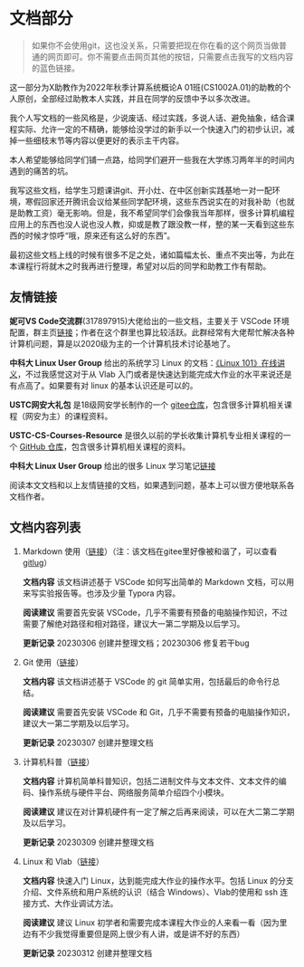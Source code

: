 # 文档部分

> 如果你不会使用git，这也没关系，只需要把现在你在看的这个网页当做普通的网页即可。你不需要点击网页其他的按钮，只需要点击我写的文档内容的蓝色链接。

这一部分为X助教作为2022年秋季计算系统概论A 01班(CS1002A.01)的助教的个人原创，全部经过助教本人实践，并且在同学的反馈中予以多次改进。

我个人写文档的一些风格是，少说废话、经过实践，多说人话、避免抽象，结合课程实际、允许一定的不精确，能够给没学过的新手以一个快速入门的初步认识，减掉一些细枝末节等内容以便更好的表示主干内容。

本人希望能够给同学们铺一点路，给同学们避开一些我在大学练习两年半的时间内遇到的痛苦的坑。

我写这些文档，给学生习题课讲git、开小灶、在中区创新实践基地一对一配环境，寒假回家还开腾讯会议给某些同学配环境，这些东西说实在的对我补助（也就是助教工资）毫无影响。但是，我不希望同学们会像我当年那样，很多计算机编程应用上的东西也没人说也没人教，抑或是教了跟没教一样，整的某一天看到这些东西的时候才惊呼“哦，原来还有这么好的东西”。

最初这些文档上线的时候有很多不足之处，诸如篇幅太长、重点不突出等，为此在本课程行将就木之时我再进行整理，希望对以后的同学和助教工作有帮助。

## 友情链接

**妮可VS Code交流群**(317897915)大佬给出的一些文档，主要关于 VSCode 环境配置，群主页[链接](https://vscode.iw17.cc/)；作者在这个群里也算比较活跃。此群经常有大佬帮忙解决各种计算机问题，算是以2020级为主的一个计算机技术讨论基地了。

**中科大 Linux User Group** 给出的系统学习 Linux 的文档：[《Linux 101》在线讲义](https://101.lug.ustc.edu.cn/)，不过我感觉这对于从 Vlab 入门或者是快速达到能完成大作业的水平来说还是有点高了。如果要有对 linux 的基本认识还是可以的。

**USTC网安大礼包** 是18级网安学长制作的一个 [gitee仓库](https://gitee.com/yssickjgd/ustc_cyber_security)，包含很多计算机相关课程（网安为主）的课程资料。

**USTC-CS-Courses-Resource** 是很久以前的学长收集计算机专业相关课程的一个 [GitHub 仓库](https://hub.nuaa.cf/ustcwpz/USTC-CS-Courses-Resource)，包含很多计算机相关课程的资料。

**中科大 Linux User Group** 给出的很多 Linux 学习笔记[链接](http://scc.ustc.edu.cn/zlsc/pxjz/201408/W020141106572524269176.pdf)

阅读本文文档和以上友情链接的文档，如果遇到问题，基本上可以很方便地联系各文档作者。

## 文档内容列表

1. Markdown 使用（[链接](1.markdown_use_guide/README.md)）（注：该文档在gitee里好像被和谐了，可以查看[gitlug](https://git.lug.ustc.edu.cn/CA/2022ics/-/blob/master/documents/1.markdown_use_guide/README.md)）

   **文档内容** 该文档讲述基于 VSCode 如何写出简单的 Markdown 文档，可以用来写实验报告等。也涉及少量 Typora 内容。

   **阅读建议** 需要首先安装 VSCode，几乎不需要有预备的电脑操作知识，不过需要了解绝对路径和相对路径，建议大一第二学期及以后学习。

   **更新记录** 20230306 创建并整理文档；20230306 修复若干bug

2. Git 使用（[链接](2.git_use_guide/README.md)）

   **文档内容** 该文档讲述基于 VSCode 的 git 简单实用，包括最后的命令行总结。

   **阅读建议** 需要首先安装 VSCode 和 Git，几乎不需要有预备的电脑操作知识，建议大一第二学期及以后学习。

   **更新记录** 20230307 创建并整理文档

3. 计算机科普（[链接](3.computer_simple/README.md)）

   **文档内容** 计算机简单科普知识，包括二进制文件与文本文件、文本文件的编码、操作系统与硬件平台、网络服务简单介绍四个小模块。

   **阅读建议** 建议在对计算机硬件有一定了解之后再来阅读，可以在大二第二学期及以后学习。

   **更新记录** 20230309 创建并整理文档

4. Linux 和 Vlab（[链接](4.vlab_linux_simple/README.md)）

   **文档内容** 快速入门 Linux，达到能完成大作业的操作水平。包括 Linux 的分支介绍、文件系统和用户系统的认识（结合 Windows）、Vlab的使用和 ssh 连接方式、大作业调试方法。

   **阅读建议** 建议 Linux 初学者和需要完成本课程大作业的人来看一看（因为里边有不少我觉得重要但是网上很少有人讲，或是讲不好的东西）

   **更新记录** 20230312 创建并整理文档
